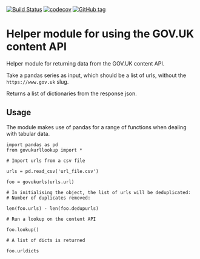 [![Build Status](https://travis-ci.org/ukgovdatascience/govukurllookup.svg?branch=master)](https://travis-ci.org/ukgovdatascience/govukurllookup)
[![codecov](https://codecov.io/gh/ukgovdatascience/govukurllookup/branch/master/graph/badge.svg)](https://codecov.io/gh/ukgovdatascience/govukurllookup)
[![GitHub tag](https://img.shields.io/github/tag/ukgovdatascience/govukurllookup.svg)](https://github.com/ukgovdatascience/govukurllookup/releases)

# Helper module for using the GOV.UK content API

Helper module for returning data from the GOV.UK content API.

Take a pandas series as input, which should be a list of urls, without the `https://www.gov.uk` slug.

Returns a list of dictionaries from the response json.

## Usage

The module makes use of pandas for a range of functions when dealing with tabular data.

```
import pandas as pd
from govukurllookup import *

# Import urls from a csv file

urls = pd.read_csv('url_file.csv')

foo = govukurls(urls.url)

# In initialising the object, the list of urls will be deduplicated:
# Number of duplicates removed:

len(foo.urls) - len(foo.dedupurls)

# Run a lookup on the content API

foo.lookup()

# A list of dicts is returned

foo.urldicts

```
